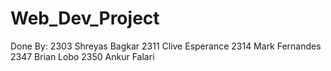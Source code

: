 # Web_Dev_Project
Done By: 
2303 Shreyas Bagkar
2311 Clive Esperance
2314 Mark Fernandes
2347 Brian Lobo
2350 Ankur Falari
